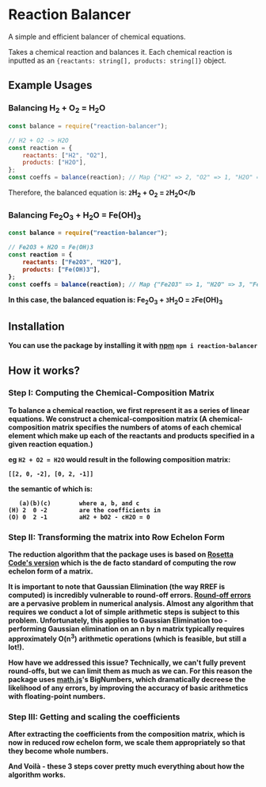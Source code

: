 # Reaction Balancer
A simple and efficient balancer of chemical equations. 

Takes a chemical reaction and balances it. Each chemical reaction is inputted as an `{reactants: string[], products: string[]}` object.


## Example Usages
### Balancing H<sub>2</sub> + O<sub>2</sub> = H<sub>2</sub>O 
```js
const balance = require("reaction-balancer");

// H2 + O2 -> H2O
const reaction = {
    reactants: ["H2", "O2"],
    products: ["H2O"],
};
const coeffs = balance(reaction); // Map {"H2" => 2, "O2" => 1, "H2O" => 2}
```
Therefore, the balanced equation is: <b>`2`H<sub>2</sub> + O<sub>2</sub> = `2`H<sub>2</sub>O</b

### Balancing Fe<sub>2</sub>O<sub>3</sub> + H<sub>2</sub>O = Fe(OH)<sub>3</sub>
```js
const balance = require("reaction-balancer");

// Fe2O3 + H2O = Fe(OH)3
const reaction = {
    reactants: ["Fe2O3", "H2O"],
    products: ["Fe(OH)3"],
};
const coeffs = balance(reaction); // Map {"Fe2O3" => 1, "H2O" => 3, "Fe(OH)3" => 2}
```
In this case, the balanced equation is: <b>Fe<sub>2</sub>O<sub>3</sub> + `3`H<sub>2</sub>O = `2`Fe(OH)<sub>3</sub> </b>

## Installation
You can use the package by installing it with [npm](https://www.npmjs.com/package/reaction-balancer) `npm i reaction-balancer`

## How it works?
### Step I: Computing the Chemical-Composition Matrix
To balance a chemical reaction, we first represent it as a series of linear equations. We construct a chemical-composition matrix (A chemical-composition matrix specifies the numbers of atoms of each chemical element which make up each of the reactants and products specified in a given reaction equation.)

eg `H2 + O2 = H2O` would result in the following composition matrix:

  `[[2, 0, -2], [0, 2, -1]]`

the semantic of which is:
```
   (a)(b)(c)        where a, b, and c
(H) 2  0 -2         are the coefficients in   
(O) 0  2 -1         aH2 + bO2 - cH2O = 0
```

### Step II: Transforming the matrix into Row Echelon Form
The reduction algorithm that the package uses is based on [Rosetta Code's version](https://rosettacode.org/wiki/Reduced_row_echelon_form) which is the de facto standard of computing the row echelon form of a matrix. 

It is important to note that Gaussian Elimination 
(the way RREF is computed) is incredibly vulnerable 
to round-off errors. [Round-off errors](https://en.wikipedia.org/wiki/Round-off_error) are a pervasive problem in numerical analysis. Almost
any algorithm that requires we conduct a lot of
simple arithmetic steps is subject to this problem. Unfortunately, this applies to Gaussian Elimination too - performing Gaussian
elimination on an n by n matrix typically requires approximately O(n<sup>3</sup>) arithmetic operations (which is feasible, but still a lot!). 

How have we addressed this issue? Technically, we can't fully
prevent round-offs, but we can limit them as much as we can.
For this reason the package uses [math.js](https://mathjs.org)'s BigNumbers, 
which dramatically decreese the likelihood of any errors, by improving the accuracy of basic arithmetics with floating-point numbers. 




### Step III: Getting and scaling the coefficients
After extracting the coefficients from the composition matrix, which is now in reduced row echelon form, we scale them appropriately so that they become whole numbers.


And Voilà - these 3 steps cover pretty much everything about how the algorithm works.
